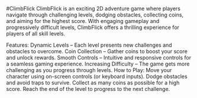 #ClimbFlick
ClimbFlick is an exciting 2D adventure game where players navigate through challenging levels, dodging obstacles, collecting coins, and aiming for the highest score. With engaging gameplay and progressively difficult levels, ClimbFlick offers a thrilling experience for players of all skill levels.

Features:
Dynamic Levels – Each level presents new challenges and obstacles to overcome.
Coin Collection – Gather coins to boost your score and unlock rewards.
Smooth Controls – Intuitive and responsive controls for a seamless gaming experience.
Increasing Difficulty – The game gets more challenging as you progress through levels.
How to Play:
Move your character using on-screen controls (or keyboard inputs).
Dodge obstacles and avoid traps to survive.
Collect as many coins as possible for a high score.
Reach the end of the level to progress to the next challenge.
